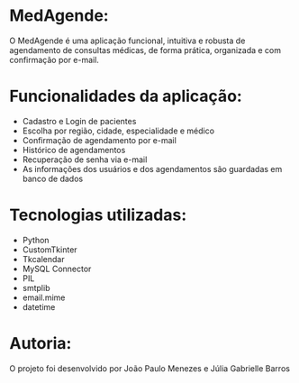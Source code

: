 # MedAgende:
O MedAgende é uma aplicação funcional, intuitiva e robusta de agendamento de consultas médicas, de forma prática, organizada e com confirmação por e-mail.

# Funcionalidades da aplicação:
- Cadastro e Login de pacientes
- Escolha por região, cidade, especialidade e médico
- Confirmação de agendamento por e-mail
- Histórico de agendamentos
- Recuperação de senha via e-mail
- As informações dos usuários e dos agendamentos são guardadas em banco de dados

# Tecnologias utilizadas:
- Python
- CustomTkinter
- Tkcalendar
- MySQL Connector
- PIL
- smtplib
- email.mime
- datetime

# Autoria:
O projeto foi desenvolvido por João Paulo Menezes e Júlia Gabrielle Barros
